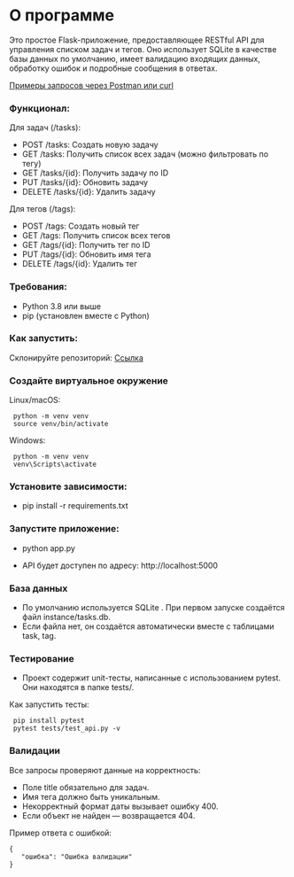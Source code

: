 # О программе
Это простое Flask-приложение, предоставляющее RESTful API для управления списком задач и тегов. Оно использует SQLite в качестве базы данных по умолчанию, имеет валидацию входящих данных, обработку ошибок и подробные сообщения в ответах.

[Примеры запросов через Postman или curl](https://github.com/KinLab666/Test_Programm/blob/main/Query_Examples.md)

### Функционал:

Для задач (/tasks):
- POST /tasks: Создать новую задачу
- GET /tasks: Получить список всех задач (можно фильтровать по тегу)
- GET /tasks/{id}: Получить задачу по ID
- PUT /tasks/{id}: Обновить задачу
- DELETE /tasks/{id}: Удалить задачу
  
Для тегов (/tags):
- POST /tags: Создать новый тег
- GET /tags: Получить список всех тегов
- GET /tags/{id}: Получить тег по ID
- PUT /tags/{id}: Обновить имя тега
- DELETE /tags/{id}: Удалить тег

### Требования:
- Python 3.8 или выше
- pip (установлен вместе с Python)

### Как запустить:

 Склонируйте репозиторий: 
 [Ссылка]([https://github.com/vmangos/wiki](https://github.com/KinLab666/Test_Programm.git))

### Создайте виртуальное окружение

Linux/macOS:
```
 python -m venv venv
 source venv/bin/activate
```
Windows:
```
 python -m venv venv
 venv\Scripts\activate
```
### Установите зависимости:

- pip install -r requirements.txt

### Запустите приложение:

- python app.py

- API будет доступен по адресу: http://localhost:5000

### База данных

- По умолчанию используется SQLite . При первом запуске создаётся файл instance/tasks.db.
- Если файла нет, он создаётся автоматически вместе с таблицами task, tag.


### Тестирование
- Проект содержит unit-тесты, написанные с использованием pytest. Они находятся в папке tests/.

Как запустить тесты:
```
 pip install pytest
 pytest tests/test_api.py -v
```
### Валидации
 Все запросы проверяют данные на корректность:
- Поле title обязательно для задач.
- Имя тега должно быть уникальным.
- Некорректный формат даты вызывает ошибку 400.
- Если объект не найден — возвращается 404.

Пример ответа с ошибкой:
```
{
   "ошибка": "Ошибка валидации"
}
```
